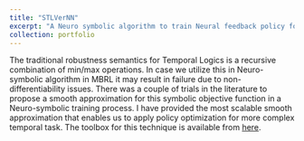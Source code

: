 ```yaml
---
title: "STLVerNN"
excerpt: "A Neuro symbolic algorithm to train Neural feedback policy for Temporal tasks. <br/><img src='/images/LB4TL.png'>"
collection: portfolio
---
```


The traditional robustness semantics for Temporal Logics is a recursive combination of min/max operations. In case we utilize this in Neuro-symbolic algorithm in MBRL it may result in failure due to non-differentiability issues. There was a couple of trials in the literature to propose a smooth approximation for this symbolic objective function in a Neuro-symbolic training process. I have provided the most scalable smooth approximation that enables us to apply policy optimization for more complex temporal task. The toolbox for this technique is available from [here](https://github.com/Navidhashemicodes/LB4TL). 
